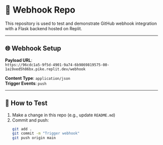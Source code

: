 # 🔔 Webhook Repo

This repository is used to test and demonstrate GitHub webhook integration with a Flask backend hosted on Replit.

---

## 🌐 Webhook Setup

**Payload URL**:  
`https://96cdc1a5-9f5d-4901-9a74-6b9869819575-00-1ai9xed5h86bx.pike.replit.dev/webhook`

**Content Type**: `application/json`  
**Trigger Events**: `push`

---

## 🧪 How to Test

1. Make a change in this repo (e.g., update `README.md`)
2. Commit and push:
   ```bash
   git add .
   git commit -m "Trigger webhook"
   git push origin main
